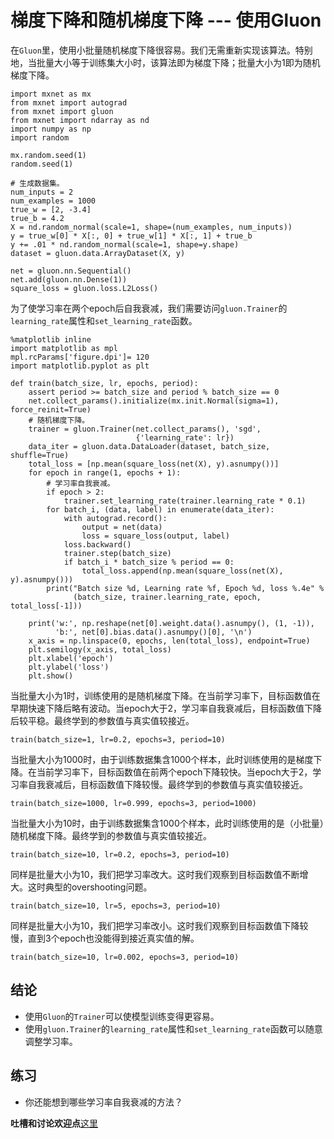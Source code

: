 # 梯度下降和随机梯度下降 --- 使用Gluon

在`Gluon`里，使用小批量随机梯度下降很容易。我们无需重新实现该算法。特别地，当批量大小等于训练集大小时，该算法即为梯度下降；批量大小为1即为随机梯度下降。

```{.python .input  n=1}
import mxnet as mx
from mxnet import autograd
from mxnet import gluon
from mxnet import ndarray as nd
import numpy as np
import random

mx.random.seed(1)
random.seed(1)

# 生成数据集。
num_inputs = 2
num_examples = 1000
true_w = [2, -3.4]
true_b = 4.2
X = nd.random_normal(scale=1, shape=(num_examples, num_inputs))
y = true_w[0] * X[:, 0] + true_w[1] * X[:, 1] + true_b
y += .01 * nd.random_normal(scale=1, shape=y.shape)
dataset = gluon.data.ArrayDataset(X, y)

net = gluon.nn.Sequential()
net.add(gluon.nn.Dense(1))
square_loss = gluon.loss.L2Loss()
```

为了使学习率在两个epoch后自我衰减，我们需要访问`gluon.Trainer`的`learning_rate`属性和`set_learning_rate`函数。

```{.python .input  n=2}
%matplotlib inline
import matplotlib as mpl
mpl.rcParams['figure.dpi']= 120
import matplotlib.pyplot as plt

def train(batch_size, lr, epochs, period):
    assert period >= batch_size and period % batch_size == 0
    net.collect_params().initialize(mx.init.Normal(sigma=1), force_reinit=True)
    # 随机梯度下降。
    trainer = gluon.Trainer(net.collect_params(), 'sgd',
                            {'learning_rate': lr})
    data_iter = gluon.data.DataLoader(dataset, batch_size, shuffle=True)
    total_loss = [np.mean(square_loss(net(X), y).asnumpy())]
    for epoch in range(1, epochs + 1):
        # 学习率自我衰减。
        if epoch > 2:
            trainer.set_learning_rate(trainer.learning_rate * 0.1)
        for batch_i, (data, label) in enumerate(data_iter):
            with autograd.record():
                output = net(data)
                loss = square_loss(output, label)
            loss.backward()
            trainer.step(batch_size)
            if batch_i * batch_size % period == 0:
                total_loss.append(np.mean(square_loss(net(X), y).asnumpy()))
        print("Batch size %d, Learning rate %f, Epoch %d, loss %.4e" % 
              (batch_size, trainer.learning_rate, epoch, total_loss[-1]))

    print('w:', np.reshape(net[0].weight.data().asnumpy(), (1, -1)), 
          'b:', net[0].bias.data().asnumpy()[0], '\n')
    x_axis = np.linspace(0, epochs, len(total_loss), endpoint=True)
    plt.semilogy(x_axis, total_loss)
    plt.xlabel('epoch')
    plt.ylabel('loss')
    plt.show()
```

当批量大小为1时，训练使用的是随机梯度下降。在当前学习率下，目标函数值在早期快速下降后略有波动。当epoch大于2，学习率自我衰减后，目标函数值下降后较平稳。最终学到的参数值与真实值较接近。

```{.python .input  n=3}
train(batch_size=1, lr=0.2, epochs=3, period=10)
```

当批量大小为1000时，由于训练数据集含1000个样本，此时训练使用的是梯度下降。在当前学习率下，目标函数值在前两个epoch下降较快。当epoch大于2，学习率自我衰减后，目标函数值下降较慢。最终学到的参数值与真实值较接近。

```{.python .input  n=4}
train(batch_size=1000, lr=0.999, epochs=3, period=1000)
```

当批量大小为10时，由于训练数据集含1000个样本，此时训练使用的是（小批量）随机梯度下降。最终学到的参数值与真实值较接近。

```{.python .input  n=5}
train(batch_size=10, lr=0.2, epochs=3, period=10)
```

同样是批量大小为10，我们把学习率改大。这时我们观察到目标函数值不断增大。这时典型的overshooting问题。

```{.python .input  n=6}
train(batch_size=10, lr=5, epochs=3, period=10)
```

同样是批量大小为10，我们把学习率改小。这时我们观察到目标函数值下降较慢，直到3个epoch也没能得到接近真实值的解。

```{.python .input  n=7}
train(batch_size=10, lr=0.002, epochs=3, period=10)
```

## 结论

* 使用`Gluon`的`Trainer`可以使模型训练变得更容易。
* 使用`gluon.Trainer`的`learning_rate`属性和`set_learning_rate`函数可以随意调整学习率。


## 练习

* 你还能想到哪些学习率自我衰减的方法？

**吐槽和讨论欢迎点**[这里](https://discuss.gluon.ai/t/topic/1878)
